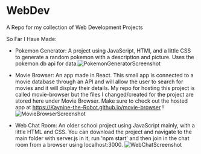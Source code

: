 # WebDev
A Repo for my collection of Web Development Projects

So Far I Have Made:
- Pokemon Generator: A project using JavaScript, HTMl, and a little CSS to generate a random pokemon with a description and picture. Uses the pokemon db api for data.![PokemonGeneratorScreenshot](https://github.com/Kaynine-the-Robot/WebDev/assets/32486396/aac07f70-1a68-4a1e-8de5-2a57009a6169)

- Movie Browser: An app made in React. This small app is connected to a movie database through an API and will allow the user to search for movies and it will display their details. My repo for hosting this project is called movie-browser but the files I changed/created for the project are stored here under Movie Browser. Make sure to check out the hosted app at https://Kaynine-the-Robot.github.io/movie-browser !![MovieBrowserScreenshot](https://github.com/Kaynine-the-Robot/WebDev/assets/32486396/0aa192ed-9ea5-43ca-af30-7c47e292761c)

- Web Chat Room: An older school project using JavaScript mainly, with a little HTML and CSS. You can download the project and navigate to the main folder with server.js in it, run 'npm start' and then join in the chat room from a browser using localhost:3000. ![WebChatScreenshot](https://github.com/Kaynine-the-Robot/WebDev/assets/32486396/80a201f3-d051-4d93-b6ec-2106b20d2364)


